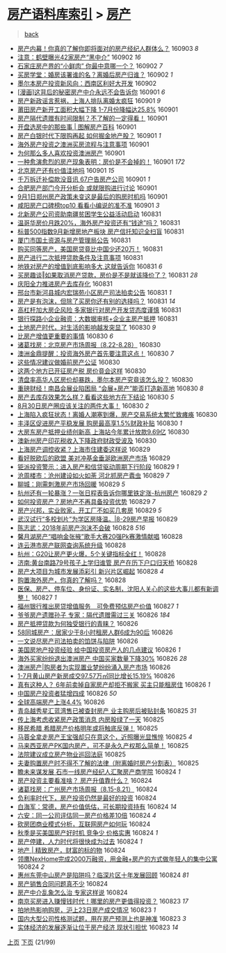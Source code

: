 [房产语料库索引](../../README.md)  > [房产](房产.md)
====
> [back](../README.md)

- [房产内幕！你真的了解你即将面对的房产经纪人群体么？](http://jkwz.applinzi.com/ittc/6873584053827142660.html#%E6%88%BF%E4%BA%A7%E5%86%85%E5%B9%95%EF%BC%81%E4%BD%A0%E7%9C%9F%E7%9A%84%E4%BA%86%E8%A7%A3%E4%BD%A0%E5%8D%B3%E5%B0%86%E9%9D%A2%E5%AF%B9%E7%9A%84%E6%88%BF%E4%BA%A7%E7%BB%8F%E7%BA%AA%E4%BA%BA%E7%BE%A4%E4%BD%93%E4%B9%88%EF%BC%9F) 160903 *8* 
- [注意：鹤壁曝光42家房产“黑中介”](http://jkwz.applinzi.com/ittc/6873371707309556741.html#%E6%B3%A8%E6%84%8F%EF%BC%9A%E9%B9%A4%E5%A3%81%E6%9B%9D%E5%85%8942%E5%AE%B6%E6%88%BF%E4%BA%A7%E2%80%9C%E9%BB%91%E4%B8%AD%E4%BB%8B%E2%80%9D) 160902 *16* 
- [石家庄房产界的“小鲜肉” 你最中意哪一个？](http://jkwz.applinzi.com/ittc/6873311998028284933.html#%E7%9F%B3%E5%AE%B6%E5%BA%84%E6%88%BF%E4%BA%A7%E7%95%8C%E7%9A%84%E2%80%9C%E5%B0%8F%E9%B2%9C%E8%82%89%E2%80%9D+%E4%BD%A0%E6%9C%80%E4%B8%AD%E6%84%8F%E5%93%AA%E4%B8%80%E4%B8%AA%EF%BC%9F) 160902 *7* 
- [买房学堂：婚房该署谁的名？离婚后房产归谁？](http://jkwz.applinzi.com/ittc/6873229236084671492.html#%E4%B9%B0%E6%88%BF%E5%AD%A6%E5%A0%82%EF%BC%9A%E5%A9%9A%E6%88%BF%E8%AF%A5%E7%BD%B2%E8%B0%81%E7%9A%84%E5%90%8D%EF%BC%9F%E7%A6%BB%E5%A9%9A%E5%90%8E%E6%88%BF%E4%BA%A7%E5%BD%92%E8%B0%81%EF%BC%9F) 160902 *1* 
- [墨尔本房产投资新风向：西南区利好大开发](http://jkwz.applinzi.com/ittc/6873209769380283396.html#%E5%A2%A8%E5%B0%94%E6%9C%AC%E6%88%BF%E4%BA%A7%E6%8A%95%E8%B5%84%E6%96%B0%E9%A3%8E%E5%90%91%EF%BC%9A%E8%A5%BF%E5%8D%97%E5%8C%BA%E5%88%A9%E5%A5%BD%E5%A4%A7%E5%BC%80%E5%8F%91) 160902  
- [[漫画]这背后的秘密房产中介永远不会告诉你](http://jkwz.applinzi.com/ittc/6872969170127422468.html#%5B%E6%BC%AB%E7%94%BB%5D%E8%BF%99%E8%83%8C%E5%90%8E%E7%9A%84%E7%A7%98%E5%AF%86%E6%88%BF%E4%BA%A7%E4%B8%AD%E4%BB%8B%E6%B0%B8%E8%BF%9C%E4%B8%8D%E4%BC%9A%E5%91%8A%E8%AF%89%E4%BD%A0) 160901 *6* 
- [房产新政谣言惹祸，上海人排队离婚太疯狂](http://jkwz.applinzi.com/ittc/6872950183863780357.html#%E6%88%BF%E4%BA%A7%E6%96%B0%E6%94%BF%E8%B0%A3%E8%A8%80%E6%83%B9%E7%A5%B8%EF%BC%8C%E4%B8%8A%E6%B5%B7%E4%BA%BA%E6%8E%92%E9%98%9F%E7%A6%BB%E5%A9%9A%E5%A4%AA%E7%96%AF%E7%8B%82) 160901 *9* 
- [莆田房产新开工面积大幅下降 1-7月份降幅达25.8%](http://jkwz.applinzi.com/ittc/6872944974840202244.html#%E8%8E%86%E7%94%B0%E6%88%BF%E4%BA%A7%E6%96%B0%E5%BC%80%E5%B7%A5%E9%9D%A2%E7%A7%AF%E5%A4%A7%E5%B9%85%E4%B8%8B%E9%99%8D+1-7%E6%9C%88%E4%BB%BD%E9%99%8D%E5%B9%85%E8%BE%BE25.8%25) 160901  
- [房产隔代遗赠有时间限制？不了解的一定得看！](http://jkwz.applinzi.com/ittc/6872927814558417924.html#%E6%88%BF%E4%BA%A7%E9%9A%94%E4%BB%A3%E9%81%97%E8%B5%A0%E6%9C%89%E6%97%B6%E9%97%B4%E9%99%90%E5%88%B6%EF%BC%9F%E4%B8%8D%E4%BA%86%E8%A7%A3%E7%9A%84%E4%B8%80%E5%AE%9A%E5%BE%97%E7%9C%8B%EF%BC%81) 160901  
- [开盘选房中的那些事 | 图解房产百科](http://jkwz.applinzi.com/ittc/6872923050357556228.html#%E5%BC%80%E7%9B%98%E9%80%89%E6%88%BF%E4%B8%AD%E7%9A%84%E9%82%A3%E4%BA%9B%E4%BA%8B+%7C+%E5%9B%BE%E8%A7%A3%E6%88%BF%E4%BA%A7%E7%99%BE%E7%A7%91) 160901  
- [房产白银时代下限购再起 如何掘金地产股？](http://jkwz.applinzi.com/ittc/6872921656099603461.html#%E6%88%BF%E4%BA%A7%E7%99%BD%E9%93%B6%E6%97%B6%E4%BB%A3%E4%B8%8B%E9%99%90%E8%B4%AD%E5%86%8D%E8%B5%B7+%E5%A6%82%E4%BD%95%E6%8E%98%E9%87%91%E5%9C%B0%E4%BA%A7%E8%82%A1%EF%BC%9F) 160901 *1* 
- [海外房产投资之澳洲买房流程与注意事项](http://jkwz.applinzi.com/ittc/6872911890216387589.html#%E6%B5%B7%E5%A4%96%E6%88%BF%E4%BA%A7%E6%8A%95%E8%B5%84%E4%B9%8B%E6%BE%B3%E6%B4%B2%E4%B9%B0%E6%88%BF%E6%B5%81%E7%A8%8B%E4%B8%8E%E6%B3%A8%E6%84%8F%E4%BA%8B%E9%A1%B9) 160901  
- [为何那么多人喜欢投资澳洲房产](http://jkwz.applinzi.com/ittc/6872865500379481092.html#%E4%B8%BA%E4%BD%95%E9%82%A3%E4%B9%88%E5%A4%9A%E4%BA%BA%E5%96%9C%E6%AC%A2%E6%8A%95%E8%B5%84%E6%BE%B3%E6%B4%B2%E6%88%BF%E4%BA%A7) 160901  
- [一种愈演愈烈的房产现象表明：房价是不会掉的！](http://jkwz.applinzi.com/ittc/6872854338854192132.html#%E4%B8%80%E7%A7%8D%E6%84%88%E6%BC%94%E6%84%88%E7%83%88%E7%9A%84%E6%88%BF%E4%BA%A7%E7%8E%B0%E8%B1%A1%E8%A1%A8%E6%98%8E%EF%BC%9A%E6%88%BF%E4%BB%B7%E6%98%AF%E4%B8%8D%E4%BC%9A%E6%8E%89%E7%9A%84%EF%BC%81) 160901 *172* 
- [北京房产还有价值洼地吗](http://jkwz.applinzi.com/ittc/6872847393887880197.html#%E5%8C%97%E4%BA%AC%E6%88%BF%E4%BA%A7%E8%BF%98%E6%9C%89%E4%BB%B7%E5%80%BC%E6%B4%BC%E5%9C%B0%E5%90%97) 160901 *15* 
- [千万拆迁补偿款没音讯 67户告房产公司](http://jkwz.applinzi.com/ittc/6872833707454497797.html#%E5%8D%83%E4%B8%87%E6%8B%86%E8%BF%81%E8%A1%A5%E5%81%BF%E6%AC%BE%E6%B2%A1%E9%9F%B3%E8%AE%AF+67%E6%88%B7%E5%91%8A%E6%88%BF%E4%BA%A7%E5%85%AC%E5%8F%B8) 160901 *1* 
- [合肥房产部门今开分析会 或就限购进行讨论](http://jkwz.applinzi.com/ittc/6872819073976632325.html#%E5%90%88%E8%82%A5%E6%88%BF%E4%BA%A7%E9%83%A8%E9%97%A8%E4%BB%8A%E5%BC%80%E5%88%86%E6%9E%90%E4%BC%9A+%E6%88%96%E5%B0%B1%E9%99%90%E8%B4%AD%E8%BF%9B%E8%A1%8C%E8%AE%A8%E8%AE%BA) 160901  
- [9月1日郑州房产政策未变这是最后的购房时机吗](http://jkwz.applinzi.com/ittc/6872817430904177669.html#9%E6%9C%881%E6%97%A5%E9%83%91%E5%B7%9E%E6%88%BF%E4%BA%A7%E6%94%BF%E7%AD%96%E6%9C%AA%E5%8F%98%E8%BF%99%E6%98%AF%E6%9C%80%E5%90%8E%E7%9A%84%E8%B4%AD%E6%88%BF%E6%97%B6%E6%9C%BA%E5%90%97) 160901  
- [咸阳房产口碑榜top10 看看小编说的准不准](http://jkwz.applinzi.com/ittc/6872813591618651141.html#%E5%92%B8%E9%98%B3%E6%88%BF%E4%BA%A7%E5%8F%A3%E7%A2%91%E6%A6%9Ctop10+%E7%9C%8B%E7%9C%8B%E5%B0%8F%E7%BC%96%E8%AF%B4%E7%9A%84%E5%87%86%E4%B8%8D%E5%87%86) 160901 *3* 
- [北新房产公司资助南疆贫困学生公益活动启动](http://jkwz.applinzi.com/ittc/6872585769054635013.html#%E5%8C%97%E6%96%B0%E6%88%BF%E4%BA%A7%E5%85%AC%E5%8F%B8%E8%B5%84%E5%8A%A9%E5%8D%97%E7%96%86%E8%B4%AB%E5%9B%B0%E5%AD%A6%E7%94%9F%E5%85%AC%E7%9B%8A%E6%B4%BB%E5%8A%A8%E5%90%AF%E5%8A%A8) 160831  
- [温哥华房价月跌20%，海外房产投资还有“钱途”吗？](http://jkwz.applinzi.com/ittc/6872528859320288261.html#%E6%B8%A9%E5%93%A5%E5%8D%8E%E6%88%BF%E4%BB%B7%E6%9C%88%E8%B7%8C20%25%EF%BC%8C%E6%B5%B7%E5%A4%96%E6%88%BF%E4%BA%A7%E6%8A%95%E8%B5%84%E8%BF%98%E6%9C%89%E2%80%9C%E9%92%B1%E9%80%94%E2%80%9D%E5%90%97%EF%BC%9F) 160831  
- [标普500指数9月新增房地产板块 房产信托知识全扫盲](http://jkwz.applinzi.com/ittc/6872521767360398340.html#%E6%A0%87%E6%99%AE500%E6%8C%87%E6%95%B09%E6%9C%88%E6%96%B0%E5%A2%9E%E6%88%BF%E5%9C%B0%E4%BA%A7%E6%9D%BF%E5%9D%97+%E6%88%BF%E4%BA%A7%E4%BF%A1%E6%89%98%E7%9F%A5%E8%AF%86%E5%85%A8%E6%89%AB%E7%9B%B2) 160831  
- [厦门市国土资源与房产管理局公告](http://jkwz.applinzi.com/ittc/6872510495369724933.html#%E5%8E%A6%E9%97%A8%E5%B8%82%E5%9B%BD%E5%9C%9F%E8%B5%84%E6%BA%90%E4%B8%8E%E6%88%BF%E4%BA%A7%E7%AE%A1%E7%90%86%E5%B1%80%E5%85%AC%E5%91%8A) 160831  
- [购买同等房产，美国房贷竟比中国少还20万！](http://jkwz.applinzi.com/ittc/6872506801060316165.html#%E8%B4%AD%E4%B9%B0%E5%90%8C%E7%AD%89%E6%88%BF%E4%BA%A7%EF%BC%8C%E7%BE%8E%E5%9B%BD%E6%88%BF%E8%B4%B7%E7%AB%9F%E6%AF%94%E4%B8%AD%E5%9B%BD%E5%B0%91%E8%BF%9820%E4%B8%87%EF%BC%81) 160831  
- [房产进行二次抵押贷款条件及注意事项](http://jkwz.applinzi.com/ittc/6872479254163489797.html#%E6%88%BF%E4%BA%A7%E8%BF%9B%E8%A1%8C%E4%BA%8C%E6%AC%A1%E6%8A%B5%E6%8A%BC%E8%B4%B7%E6%AC%BE%E6%9D%A1%E4%BB%B6%E5%8F%8A%E6%B3%A8%E6%84%8F%E4%BA%8B%E9%A1%B9) 160831  
- [地铁对房产的增值到底影响多大,这就告诉你](http://jkwz.applinzi.com/ittc/6872468094399808516.html#%E5%9C%B0%E9%93%81%E5%AF%B9%E6%88%BF%E4%BA%A7%E7%9A%84%E5%A2%9E%E5%80%BC%E5%88%B0%E5%BA%95%E5%BD%B1%E5%93%8D%E5%A4%9A%E5%A4%A7%2C%E8%BF%99%E5%B0%B1%E5%91%8A%E8%AF%89%E4%BD%A0) 160831 *6* 
- [买房趣谈‖如果取消房产贷款，房价是不是就该降价了？](http://jkwz.applinzi.com/ittc/6872178172434580484.html#%E4%B9%B0%E6%88%BF%E8%B6%A3%E8%B0%88%E2%80%96%E5%A6%82%E6%9E%9C%E5%8F%96%E6%B6%88%E6%88%BF%E4%BA%A7%E8%B4%B7%E6%AC%BE%EF%BC%8C%E6%88%BF%E4%BB%B7%E6%98%AF%E4%B8%8D%E6%98%AF%E5%B0%B1%E8%AF%A5%E9%99%8D%E4%BB%B7%E4%BA%86%EF%BC%9F) 160831 *28* 
- [庆阳全力推进房产去库存化](http://jkwz.applinzi.com/ittc/6872461938398856197.html#%E5%BA%86%E9%98%B3%E5%85%A8%E5%8A%9B%E6%8E%A8%E8%BF%9B%E6%88%BF%E4%BA%A7%E5%8E%BB%E5%BA%93%E5%AD%98%E5%8C%96) 160831  
- [邢台市新河县城内宏瑞苑小区房产司法拍卖公告](http://jkwz.applinzi.com/ittc/6872441628299625477.html#%E9%82%A2%E5%8F%B0%E5%B8%82%E6%96%B0%E6%B2%B3%E5%8E%BF%E5%9F%8E%E5%86%85%E5%AE%8F%E7%91%9E%E8%8B%91%E5%B0%8F%E5%8C%BA%E6%88%BF%E4%BA%A7%E5%8F%B8%E6%B3%95%E6%8B%8D%E5%8D%96%E5%85%AC%E5%91%8A) 160831 *1* 
- [房产是有泡沫，但除了买房你还有别的选择吗？](http://jkwz.applinzi.com/ittc/6872441262166246404.html#%E6%88%BF%E4%BA%A7%E6%98%AF%E6%9C%89%E6%B3%A1%E6%B2%AB%EF%BC%8C%E4%BD%86%E9%99%A4%E4%BA%86%E4%B9%B0%E6%88%BF%E4%BD%A0%E8%BF%98%E6%9C%89%E5%88%AB%E7%9A%84%E9%80%89%E6%8B%A9%E5%90%97%EF%BC%9F) 160831 *14* 
- [高杠杆加大房企风险 多家银行对房产开发贷态度谨慎](http://jkwz.applinzi.com/ittc/6872418899550798852.html#%E9%AB%98%E6%9D%A0%E6%9D%86%E5%8A%A0%E5%A4%A7%E6%88%BF%E4%BC%81%E9%A3%8E%E9%99%A9+%E5%A4%9A%E5%AE%B6%E9%93%B6%E8%A1%8C%E5%AF%B9%E6%88%BF%E4%BA%A7%E5%BC%80%E5%8F%91%E8%B4%B7%E6%80%81%E5%BA%A6%E8%B0%A8%E6%85%8E) 160831  
- [银行探路小企业融资：大数据审核+企业主房产抵押](http://jkwz.applinzi.com/ittc/6872341622460777476.html#%E9%93%B6%E8%A1%8C%E6%8E%A2%E8%B7%AF%E5%B0%8F%E4%BC%81%E4%B8%9A%E8%9E%8D%E8%B5%84%EF%BC%9A%E5%A4%A7%E6%95%B0%E6%8D%AE%E5%AE%A1%E6%A0%B8%2B%E4%BC%81%E4%B8%9A%E4%B8%BB%E6%88%BF%E4%BA%A7%E6%8A%B5%E6%8A%BC) 160831  
- [土地房产时代，对生活的影响越发突显了](http://jkwz.applinzi.com/ittc/6872233237644051461.html#%E5%9C%9F%E5%9C%B0%E6%88%BF%E4%BA%A7%E6%97%B6%E4%BB%A3%EF%BC%8C%E5%AF%B9%E7%94%9F%E6%B4%BB%E7%9A%84%E5%BD%B1%E5%93%8D%E8%B6%8A%E5%8F%91%E7%AA%81%E6%98%BE%E4%BA%86) 160830 *9* 
- [比房产增值更重要的事情](http://jkwz.applinzi.com/ittc/6872213957938512900.html#%E6%AF%94%E6%88%BF%E4%BA%A7%E5%A2%9E%E5%80%BC%E6%9B%B4%E9%87%8D%E8%A6%81%E7%9A%84%E4%BA%8B%E6%83%85) 160830 *6* 
- [诸葛找房：北京房产市场周报（8.22-8.28）](http://jkwz.applinzi.com/ittc/6872213497320047621.html#%E8%AF%B8%E8%91%9B%E6%89%BE%E6%88%BF%EF%BC%9A%E5%8C%97%E4%BA%AC%E6%88%BF%E4%BA%A7%E5%B8%82%E5%9C%BA%E5%91%A8%E6%8A%A5%EF%BC%888.22-8.28%EF%BC%89) 160830  
- [澳洲金鼎提醒：投资海外房产首先要注意这点！](http://jkwz.applinzi.com/ittc/6872210131500139524.html#%E6%BE%B3%E6%B4%B2%E9%87%91%E9%BC%8E%E6%8F%90%E9%86%92%EF%BC%9A%E6%8A%95%E8%B5%84%E6%B5%B7%E5%A4%96%E6%88%BF%E4%BA%A7%E9%A6%96%E5%85%88%E8%A6%81%E6%B3%A8%E6%84%8F%E8%BF%99%E7%82%B9%EF%BC%81) 160830 *7* 
- [这些情况建议做婚前房产公证](http://jkwz.applinzi.com/ittc/6872165874898830341.html#%E8%BF%99%E4%BA%9B%E6%83%85%E5%86%B5%E5%BB%BA%E8%AE%AE%E5%81%9A%E5%A9%9A%E5%89%8D%E6%88%BF%E4%BA%A7%E5%85%AC%E8%AF%81) 160830  
- [这两个地方已开征房产税 房价竟会这样](http://jkwz.applinzi.com/ittc/6872158627665806341.html#%E8%BF%99%E4%B8%A4%E4%B8%AA%E5%9C%B0%E6%96%B9%E5%B7%B2%E5%BC%80%E5%BE%81%E6%88%BF%E4%BA%A7%E7%A8%8E+%E6%88%BF%E4%BB%B7%E7%AB%9F%E4%BC%9A%E8%BF%99%E6%A0%B7) 160830  
- [清盘率高华人区房价却暴跌，墨尔本房产究竟该怎么投？](http://jkwz.applinzi.com/ittc/6872158531796599813.html#%E6%B8%85%E7%9B%98%E7%8E%87%E9%AB%98%E5%8D%8E%E4%BA%BA%E5%8C%BA%E6%88%BF%E4%BB%B7%E5%8D%B4%E6%9A%B4%E8%B7%8C%EF%BC%8C%E5%A2%A8%E5%B0%94%E6%9C%AC%E6%88%BF%E4%BA%A7%E7%A9%B6%E7%AB%9F%E8%AF%A5%E6%80%8E%E4%B9%88%E6%8A%95%EF%BC%9F) 160830  
- [重磅财经！南昌会展业陷困局 “会展+房产”能否打造新高地](http://jkwz.applinzi.com/ittc/6872120839734035461.html#%E9%87%8D%E7%A3%85%E8%B4%A2%E7%BB%8F%EF%BC%81%E5%8D%97%E6%98%8C%E4%BC%9A%E5%B1%95%E4%B8%9A%E9%99%B7%E5%9B%B0%E5%B1%80+%E2%80%9C%E4%BC%9A%E5%B1%95%2B%E6%88%BF%E4%BA%A7%E2%80%9D%E8%83%BD%E5%90%A6%E6%89%93%E9%80%A0%E6%96%B0%E9%AB%98%E5%9C%B0) 160830 *8* 
- [房产去库存效果怎么样？看看这些地方在下结论](http://jkwz.applinzi.com/ittc/6872117037740065796.html#%E6%88%BF%E4%BA%A7%E5%8E%BB%E5%BA%93%E5%AD%98%E6%95%88%E6%9E%9C%E6%80%8E%E4%B9%88%E6%A0%B7%EF%BC%9F%E7%9C%8B%E7%9C%8B%E8%BF%99%E4%BA%9B%E5%9C%B0%E6%96%B9%E5%9C%A8%E4%B8%8B%E7%BB%93%E8%AE%BA) 160830 *5* 
- [8月30日房产圈应该关注的两件大事！](http://jkwz.applinzi.com/ittc/6872103431694713860.html#8%E6%9C%8830%E6%97%A5%E6%88%BF%E4%BA%A7%E5%9C%88%E5%BA%94%E8%AF%A5%E5%85%B3%E6%B3%A8%E7%9A%84%E4%B8%A4%E4%BB%B6%E5%A4%A7%E4%BA%8B%EF%BC%81) 160830 *2* 
- [上海陷入疯狂状态！离婚人潮塞到爆，房产交易系统太繁忙致瘫痪](http://jkwz.applinzi.com/ittc/6872092082382046212.html#%E4%B8%8A%E6%B5%B7%E9%99%B7%E5%85%A5%E7%96%AF%E7%8B%82%E7%8A%B6%E6%80%81%EF%BC%81%E7%A6%BB%E5%A9%9A%E4%BA%BA%E6%BD%AE%E5%A1%9E%E5%88%B0%E7%88%86%EF%BC%8C%E6%88%BF%E4%BA%A7%E4%BA%A4%E6%98%93%E7%B3%BB%E7%BB%9F%E5%A4%AA%E7%B9%81%E5%BF%99%E8%87%B4%E7%98%AB%E7%97%AA) 160830  
- [丰泽区促进房产平稳发展 购房最高享1.5%财政补贴](http://jkwz.applinzi.com/ittc/6872075780598793221.html#%E4%B8%B0%E6%B3%BD%E5%8C%BA%E4%BF%83%E8%BF%9B%E6%88%BF%E4%BA%A7%E5%B9%B3%E7%A8%B3%E5%8F%91%E5%B1%95+%E8%B4%AD%E6%88%BF%E6%9C%80%E9%AB%98%E4%BA%AB1.5%25%E8%B4%A2%E6%94%BF%E8%A1%A5%E8%B4%B4) 160830 *1* 
- [大房东房产抵押业绩创新高 上海站今年累计放款9.69亿](http://jkwz.applinzi.com/ittc/6871847050873930756.html#%E5%A4%A7%E6%88%BF%E4%B8%9C%E6%88%BF%E4%BA%A7%E6%8A%B5%E6%8A%BC%E4%B8%9A%E7%BB%A9%E5%88%9B%E6%96%B0%E9%AB%98+%E4%B8%8A%E6%B5%B7%E7%AB%99%E4%BB%8A%E5%B9%B4%E7%B4%AF%E8%AE%A1%E6%94%BE%E6%AC%BE9.69%E4%BA%BF) 160830  
- [澳新州房产印花税收入下降政府财政受波及](http://jkwz.applinzi.com/ittc/6871944857484002308.html#%E6%BE%B3%E6%96%B0%E5%B7%9E%E6%88%BF%E4%BA%A7%E5%8D%B0%E8%8A%B1%E7%A8%8E%E6%94%B6%E5%85%A5%E4%B8%8B%E9%99%8D%E6%94%BF%E5%BA%9C%E8%B4%A2%E6%94%BF%E5%8F%97%E6%B3%A2%E5%8F%8A) 160830  
- [上海房产调控收紧？上海市住建委这样说](http://jkwz.applinzi.com/ittc/6871895429070980101.html#%E4%B8%8A%E6%B5%B7%E6%88%BF%E4%BA%A7%E8%B0%83%E6%8E%A7%E6%94%B6%E7%B4%A7%EF%BC%9F%E4%B8%8A%E6%B5%B7%E5%B8%82%E4%BD%8F%E5%BB%BA%E5%A7%94%E8%BF%99%E6%A0%B7%E8%AF%B4) 160829  
- [看好脱欧后的欧盟 美对冲基金垂涎欧洲房产市场](http://jkwz.applinzi.com/ittc/6871834747214496772.html#%E7%9C%8B%E5%A5%BD%E8%84%B1%E6%AC%A7%E5%90%8E%E7%9A%84%E6%AC%A7%E7%9B%9F+%E7%BE%8E%E5%AF%B9%E5%86%B2%E5%9F%BA%E9%87%91%E5%9E%82%E6%B6%8E%E6%AC%A7%E6%B4%B2%E6%88%BF%E4%BA%A7%E5%B8%82%E5%9C%BA) 160829  
- [钜派投资警示：进入房产和信贷驱动周期下行阶段](http://jkwz.applinzi.com/ittc/6871787229864788996.html#%E9%92%9C%E6%B4%BE%E6%8A%95%E8%B5%84%E8%AD%A6%E7%A4%BA%EF%BC%9A%E8%BF%9B%E5%85%A5%E6%88%BF%E4%BA%A7%E5%92%8C%E4%BF%A1%E8%B4%B7%E9%A9%B1%E5%8A%A8%E5%91%A8%E6%9C%9F%E4%B8%8B%E8%A1%8C%E9%98%B6%E6%AE%B5) 160829 *1* 
- [沧周楼市：沧州建设如火如荼 河北抓房产蠹虫](http://jkwz.applinzi.com/ittc/6871774073763398660.html#%E6%B2%A7%E5%91%A8%E6%A5%BC%E5%B8%82%EF%BC%9A%E6%B2%A7%E5%B7%9E%E5%BB%BA%E8%AE%BE%E5%A6%82%E7%81%AB%E5%A6%82%E8%8D%BC+%E6%B2%B3%E5%8C%97%E6%8A%93%E6%88%BF%E4%BA%A7%E8%A0%B9%E8%99%AB) 160829 *7* 
- [聊城：刚需刺激房产市场回暖](http://jkwz.applinzi.com/ittc/6871720815304901637.html#%E8%81%8A%E5%9F%8E%EF%BC%9A%E5%88%9A%E9%9C%80%E5%88%BA%E6%BF%80%E6%88%BF%E4%BA%A7%E5%B8%82%E5%9C%BA%E5%9B%9E%E6%9A%96) 160829 *5* 
- [杭州还有一轮暴涨？一张日程表告诉你哪里铁定涨-杭州房产](http://jkwz.applinzi.com/ittc/6871727533250315268.html#%E6%9D%AD%E5%B7%9E%E8%BF%98%E6%9C%89%E4%B8%80%E8%BD%AE%E6%9A%B4%E6%B6%A8%EF%BC%9F%E4%B8%80%E5%BC%A0%E6%97%A5%E7%A8%8B%E8%A1%A8%E5%91%8A%E8%AF%89%E4%BD%A0%E5%93%AA%E9%87%8C%E9%93%81%E5%AE%9A%E6%B6%A8-%E6%9D%AD%E5%B7%9E%E6%88%BF%E4%BA%A7) 160829 *2* 
- [如何投资房产？房地产不再具备投资优势](http://jkwz.applinzi.com/ittc/6871718723915875333.html#%E5%A6%82%E4%BD%95%E6%8A%95%E8%B5%84%E6%88%BF%E4%BA%A7%EF%BC%9F%E6%88%BF%E5%9C%B0%E4%BA%A7%E4%B8%8D%E5%86%8D%E5%85%B7%E5%A4%87%E6%8A%95%E8%B5%84%E4%BC%98%E5%8A%BF) 160829 *7* 
- [房产兴邦，实业败家，开工厂不如买几套房](http://jkwz.applinzi.com/ittc/6871711873568867332.html#%E6%88%BF%E4%BA%A7%E5%85%B4%E9%82%A6%EF%BC%8C%E5%AE%9E%E4%B8%9A%E8%B4%A5%E5%AE%B6%EF%BC%8C%E5%BC%80%E5%B7%A5%E5%8E%82%E4%B8%8D%E5%A6%82%E4%B9%B0%E5%87%A0%E5%A5%97%E6%88%BF) 160829 *5* 
- [武汉试行“多校划片”为学区房降温。|8-29房产早报](http://jkwz.applinzi.com/ittc/6871695517075112965.html#%E6%AD%A6%E6%B1%89%E8%AF%95%E8%A1%8C%E2%80%9C%E5%A4%9A%E6%A0%A1%E5%88%92%E7%89%87%E2%80%9D%E4%B8%BA%E5%AD%A6%E5%8C%BA%E6%88%BF%E9%99%8D%E6%B8%A9%E3%80%82%7C8-29%E6%88%BF%E4%BA%A7%E6%97%A9%E6%8A%A5) 160829  
- [陈志武：2018年前房产泡沫不会破](http://jkwz.applinzi.com/ittc/6871510956978471940.html#%E9%99%88%E5%BF%97%E6%AD%A6%EF%BC%9A2018%E5%B9%B4%E5%89%8D%E6%88%BF%E4%BA%A7%E6%B3%A1%E6%B2%AB%E4%B8%8D%E4%BC%9A%E7%A0%B4) 160828 *516* 
- [馨月湖房产“唱响金张掖”歌手大赛20强Pk赛激情献唱](http://jkwz.applinzi.com/ittc/6871480284746351621.html#%E9%A6%A8%E6%9C%88%E6%B9%96%E6%88%BF%E4%BA%A7%E2%80%9C%E5%94%B1%E5%93%8D%E9%87%91%E5%BC%A0%E6%8E%96%E2%80%9D%E6%AD%8C%E6%89%8B%E5%A4%A7%E8%B5%9B20%E5%BC%BAPk%E8%B5%9B%E6%BF%80%E6%83%85%E7%8C%AE%E5%94%B1) 160828  
- [连云港市房产联网查询系统升级](http://jkwz.applinzi.com/ittc/6871400322144142341.html#%E8%BF%9E%E4%BA%91%E6%B8%AF%E5%B8%82%E6%88%BF%E4%BA%A7%E8%81%94%E7%BD%91%E6%9F%A5%E8%AF%A2%E7%B3%BB%E7%BB%9F%E5%8D%87%E7%BA%A7) 160828  
- [杭州：G20让房产更火爆，5个关键指标全红！](http://jkwz.applinzi.com/ittc/6870344961618347013.html#%E6%9D%AD%E5%B7%9E%EF%BC%9AG20%E8%AE%A9%E6%88%BF%E4%BA%A7%E6%9B%B4%E7%81%AB%E7%88%86%EF%BC%8C5%E4%B8%AA%E5%85%B3%E9%94%AE%E6%8C%87%E6%A0%87%E5%85%A8%E7%BA%A2%EF%BC%81) 160828  
- [济南:黄台南路79号孩子上学归谁管 房产在历下户口归天桥](http://jkwz.applinzi.com/ittc/6871344997290476549.html#%E6%B5%8E%E5%8D%97%3A%E9%BB%84%E5%8F%B0%E5%8D%97%E8%B7%AF79%E5%8F%B7%E5%AD%A9%E5%AD%90%E4%B8%8A%E5%AD%A6%E5%BD%92%E8%B0%81%E7%AE%A1+%E6%88%BF%E4%BA%A7%E5%9C%A8%E5%8E%86%E4%B8%8B%E6%88%B7%E5%8F%A3%E5%BD%92%E5%A4%A9%E6%A1%A5) 160828  
- [房产大项目为城市发展添彩引 新兴片区崛起](http://jkwz.applinzi.com/ittc/6871316245617574916.html#%E6%88%BF%E4%BA%A7%E5%A4%A7%E9%A1%B9%E7%9B%AE%E4%B8%BA%E5%9F%8E%E5%B8%82%E5%8F%91%E5%B1%95%E6%B7%BB%E5%BD%A9%E5%BC%95+%E6%96%B0%E5%85%B4%E7%89%87%E5%8C%BA%E5%B4%9B%E8%B5%B7) 160828 *4* 
- [购置海外房产，你真的了解吗？](http://jkwz.applinzi.com/ittc/6868830607232205828.html#%E8%B4%AD%E7%BD%AE%E6%B5%B7%E5%A4%96%E6%88%BF%E4%BA%A7%EF%BC%8C%E4%BD%A0%E7%9C%9F%E7%9A%84%E4%BA%86%E8%A7%A3%E5%90%97%EF%BC%9F) 160828  
- [医保、房产、停车位、身份证、实名制，沈阳人关心的这些大事儿都有新调整！](http://jkwz.applinzi.com/ittc/6871097694612882437.html#%E5%8C%BB%E4%BF%9D%E3%80%81%E6%88%BF%E4%BA%A7%E3%80%81%E5%81%9C%E8%BD%A6%E4%BD%8D%E3%80%81%E8%BA%AB%E4%BB%BD%E8%AF%81%E3%80%81%E5%AE%9E%E5%90%8D%E5%88%B6%EF%BC%8C%E6%B2%88%E9%98%B3%E4%BA%BA%E5%85%B3%E5%BF%83%E7%9A%84%E8%BF%99%E4%BA%9B%E5%A4%A7%E4%BA%8B%E5%84%BF%E9%83%BD%E6%9C%89%E6%96%B0%E8%B0%83%E6%95%B4%EF%BC%81) 160827 *1* 
- [福州银行推出房贷增值服务　可免费预估房产价值](http://jkwz.applinzi.com/ittc/6870950930966643717.html#%E7%A6%8F%E5%B7%9E%E9%93%B6%E8%A1%8C%E6%8E%A8%E5%87%BA%E6%88%BF%E8%B4%B7%E5%A2%9E%E5%80%BC%E6%9C%8D%E5%8A%A1%E3%80%80%E5%8F%AF%E5%85%8D%E8%B4%B9%E9%A2%84%E4%BC%B0%E6%88%BF%E4%BA%A7%E4%BB%B7%E5%80%BC) 160827 *1* 
- [爷爷房产遗赠孙子 专家：隔代遗赠需过三关](http://jkwz.applinzi.com/ittc/6870728383364858884.html#%E7%88%B7%E7%88%B7%E6%88%BF%E4%BA%A7%E9%81%97%E8%B5%A0%E5%AD%99%E5%AD%90+%E4%B8%93%E5%AE%B6%EF%BC%9A%E9%9A%94%E4%BB%A3%E9%81%97%E8%B5%A0%E9%9C%80%E8%BF%87%E4%B8%89%E5%85%B3) 160826 *184* 
- [房产抵押贷款为何独受银行的青睐？](http://jkwz.applinzi.com/ittc/6870700741123113989.html#%E6%88%BF%E4%BA%A7%E6%8A%B5%E6%8A%BC%E8%B4%B7%E6%AC%BE%E4%B8%BA%E4%BD%95%E7%8B%AC%E5%8F%97%E9%93%B6%E8%A1%8C%E7%9A%84%E9%9D%92%E7%9D%90%EF%BC%9F) 160826  
- [58同城房产：居家少于8小时租房人群6成为90后](http://jkwz.applinzi.com/ittc/6870696208552690692.html#58%E5%90%8C%E5%9F%8E%E6%88%BF%E4%BA%A7%EF%BC%9A%E5%B1%85%E5%AE%B6%E5%B0%91%E4%BA%8E8%E5%B0%8F%E6%97%B6%E7%A7%9F%E6%88%BF%E4%BA%BA%E7%BE%A46%E6%88%90%E4%B8%BA90%E5%90%8E) 160826  
- [一文说尽房产司法拍卖的馅饼与陷阱](http://jkwz.applinzi.com/ittc/6870695838023681028.html#%E4%B8%80%E6%96%87%E8%AF%B4%E5%B0%BD%E6%88%BF%E4%BA%A7%E5%8F%B8%E6%B3%95%E6%8B%8D%E5%8D%96%E7%9A%84%E9%A6%85%E9%A5%BC%E4%B8%8E%E9%99%B7%E9%98%B1) 160826  
- [美国房地产投资经验 给中国投资房产人的几点建议](http://jkwz.applinzi.com/ittc/6870674036383826948.html#%E7%BE%8E%E5%9B%BD%E6%88%BF%E5%9C%B0%E4%BA%A7%E6%8A%95%E8%B5%84%E7%BB%8F%E9%AA%8C+%E7%BB%99%E4%B8%AD%E5%9B%BD%E6%8A%95%E8%B5%84%E6%88%BF%E4%BA%A7%E4%BA%BA%E7%9A%84%E5%87%A0%E7%82%B9%E5%BB%BA%E8%AE%AE) 160826 *1* 
- [海外买家纷纷退出澳洲房产 中国买家数量下降30%](http://jkwz.applinzi.com/ittc/6870675063493362692.html#%E6%B5%B7%E5%A4%96%E4%B9%B0%E5%AE%B6%E7%BA%B7%E7%BA%B7%E9%80%80%E5%87%BA%E6%BE%B3%E6%B4%B2%E6%88%BF%E4%BA%A7+%E4%B8%AD%E5%9B%BD%E4%B9%B0%E5%AE%B6%E6%95%B0%E9%87%8F%E4%B8%8B%E9%99%8D30%25) 160826 *28* 
- [澳洲房产|购房者为实现置业梦纷纷涌入房产市场](http://jkwz.applinzi.com/ittc/6870629964600312837.html#%E6%BE%B3%E6%B4%B2%E6%88%BF%E4%BA%A7%7C%E8%B4%AD%E6%88%BF%E8%80%85%E4%B8%BA%E5%AE%9E%E7%8E%B0%E7%BD%AE%E4%B8%9A%E6%A2%A6%E7%BA%B7%E7%BA%B7%E6%B6%8C%E5%85%A5%E6%88%BF%E4%BA%A7%E5%B8%82%E5%9C%BA) 160826  
- [1-7月黄山房产新房成交97.57万㎡同比增长15.19%](http://jkwz.applinzi.com/ittc/6870602172219261957.html#1-7%E6%9C%88%E9%BB%84%E5%B1%B1%E6%88%BF%E4%BA%A7%E6%96%B0%E6%88%BF%E6%88%90%E4%BA%A497.57%E4%B8%87%E3%8E%A1%E5%90%8C%E6%AF%94%E5%A2%9E%E9%95%BF15.19%25) 160826  
- [真有这种人？ 6年前卖掉自家房产却拒不搬家 买主只能租房住](http://jkwz.applinzi.com/ittc/6870571799607247877.html#%E7%9C%9F%E6%9C%89%E8%BF%99%E7%A7%8D%E4%BA%BA%EF%BC%9F+6%E5%B9%B4%E5%89%8D%E5%8D%96%E6%8E%89%E8%87%AA%E5%AE%B6%E6%88%BF%E4%BA%A7%E5%8D%B4%E6%8B%92%E4%B8%8D%E6%90%AC%E5%AE%B6+%E4%B9%B0%E4%B8%BB%E5%8F%AA%E8%83%BD%E7%A7%9F%E6%88%BF%E4%BD%8F) 160826 *1* 
- [中国房产投资者猛增四成](http://jkwz.applinzi.com/ittc/6870555787314856964.html#%E4%B8%AD%E5%9B%BD%E6%88%BF%E4%BA%A7%E6%8A%95%E8%B5%84%E8%80%85%E7%8C%9B%E5%A2%9E%E5%9B%9B%E6%88%90) 160826 *50* 
- [全球高端房产上涨4.4%](http://jkwz.applinzi.com/ittc/6870490222831338500.html#%E5%85%A8%E7%90%83%E9%AB%98%E7%AB%AF%E6%88%BF%E4%BA%A7%E4%B8%8A%E6%B6%A84.4%25) 160826  
- [青岛越秀星汇蓝湾售已被查封房产 业主购房后被贴封条](http://jkwz.applinzi.com/ittc/6870409853968843780.html#%E9%9D%92%E5%B2%9B%E8%B6%8A%E7%A7%80%E6%98%9F%E6%B1%87%E8%93%9D%E6%B9%BE%E5%94%AE%E5%B7%B2%E8%A2%AB%E6%9F%A5%E5%B0%81%E6%88%BF%E4%BA%A7+%E4%B8%9A%E4%B8%BB%E8%B4%AD%E6%88%BF%E5%90%8E%E8%A2%AB%E8%B4%B4%E5%B0%81%E6%9D%A1) 160825 *31* 
- [传上海考虑收紧房产政策消息 内房股绿了一天](http://jkwz.applinzi.com/ittc/6870344061453599749.html#%E4%BC%A0%E4%B8%8A%E6%B5%B7%E8%80%83%E8%99%91%E6%94%B6%E7%B4%A7%E6%88%BF%E4%BA%A7%E6%94%BF%E7%AD%96%E6%B6%88%E6%81%AF+%E5%86%85%E6%88%BF%E8%82%A1%E7%BB%BF%E4%BA%86%E4%B8%80%E5%A4%A9) 160825  
- [移民希腊 希腊房产价格明年或将触底反弹！](http://jkwz.applinzi.com/ittc/6870285144283415557.html#%E7%A7%BB%E6%B0%91%E5%B8%8C%E8%85%8A+%E5%B8%8C%E8%85%8A%E6%88%BF%E4%BA%A7%E4%BB%B7%E6%A0%BC%E6%98%8E%E5%B9%B4%E6%88%96%E5%B0%86%E8%A7%A6%E5%BA%95%E5%8F%8D%E5%BC%B9%EF%BC%81) 160825  
- [马蓉全拿走房产王宝强却只在意这个，近照曝光显憔悴](http://jkwz.applinzi.com/ittc/6870283592374158340.html#%E9%A9%AC%E8%93%89%E5%85%A8%E6%8B%BF%E8%B5%B0%E6%88%BF%E4%BA%A7%E7%8E%8B%E5%AE%9D%E5%BC%BA%E5%8D%B4%E5%8F%AA%E5%9C%A8%E6%84%8F%E8%BF%99%E4%B8%AA%EF%BC%8C%E8%BF%91%E7%85%A7%E6%9B%9D%E5%85%89%E6%98%BE%E6%86%94%E6%82%B4) 160825 *4* 
- [马来西亚房产PK国内房产，可不是永久产权那么简单！](http://jkwz.applinzi.com/ittc/6870254686166336517.html#%E9%A9%AC%E6%9D%A5%E8%A5%BF%E4%BA%9A%E6%88%BF%E4%BA%A7PK%E5%9B%BD%E5%86%85%E6%88%BF%E4%BA%A7%EF%BC%8C%E5%8F%AF%E4%B8%8D%E6%98%AF%E6%B0%B8%E4%B9%85%E4%BA%A7%E6%9D%83%E9%82%A3%E4%B9%88%E7%AE%80%E5%8D%95%EF%BC%81) 160825  
- [法院建议成立房产物业巡回法庭](http://jkwz.applinzi.com/ittc/6870240971190699013.html#%E6%B3%95%E9%99%A2%E5%BB%BA%E8%AE%AE%E6%88%90%E7%AB%8B%E6%88%BF%E4%BA%A7%E7%89%A9%E4%B8%9A%E5%B7%A1%E5%9B%9E%E6%B3%95%E5%BA%AD) 160825  
- [夫妻购置房产时不得不了解的法律（附离婚时房产分割表）](http://jkwz.applinzi.com/ittc/6869709376931234821.html#%E5%A4%AB%E5%A6%BB%E8%B4%AD%E7%BD%AE%E6%88%BF%E4%BA%A7%E6%97%B6%E4%B8%8D%E5%BE%97%E4%B8%8D%E4%BA%86%E8%A7%A3%E7%9A%84%E6%B3%95%E5%BE%8B%EF%BC%88%E9%99%84%E7%A6%BB%E5%A9%9A%E6%97%B6%E6%88%BF%E4%BA%A7%E5%88%86%E5%89%B2%E8%A1%A8%EF%BC%89) 160825  
- [瞻未来谋发展 石市一线房产经纪人汇聚房产商学院](http://jkwz.applinzi.com/ittc/6870058671966520325.html#%E7%9E%BB%E6%9C%AA%E6%9D%A5%E8%B0%8B%E5%8F%91%E5%B1%95+%E7%9F%B3%E5%B8%82%E4%B8%80%E7%BA%BF%E6%88%BF%E4%BA%A7%E7%BB%8F%E7%BA%AA%E4%BA%BA%E6%B1%87%E8%81%9A%E6%88%BF%E4%BA%A7%E5%95%86%E5%AD%A6%E9%99%A2) 160824 *1* 
- [房产投资主要看准啥？ 房产升值靠什么？](http://jkwz.applinzi.com/ittc/6870058038463038468.html#%E6%88%BF%E4%BA%A7%E6%8A%95%E8%B5%84%E4%B8%BB%E8%A6%81%E7%9C%8B%E5%87%86%E5%95%A5%EF%BC%9F+%E6%88%BF%E4%BA%A7%E5%8D%87%E5%80%BC%E9%9D%A0%E4%BB%80%E4%B9%88%EF%BC%9F) 160824  
- [诸葛找房：广州房产市场周报（8.15-8.21）](http://jkwz.applinzi.com/ittc/6869999640795153412.html#%E8%AF%B8%E8%91%9B%E6%89%BE%E6%88%BF%EF%BC%9A%E5%B9%BF%E5%B7%9E%E6%88%BF%E4%BA%A7%E5%B8%82%E5%9C%BA%E5%91%A8%E6%8A%A5%EF%BC%888.15-8.21%EF%BC%89) 160824  
- [负利率时代下，房产投资仍然是最好的投资](http://jkwz.applinzi.com/ittc/6869974855285474309.html#%E8%B4%9F%E5%88%A9%E7%8E%87%E6%97%B6%E4%BB%A3%E4%B8%8B%EF%BC%8C%E6%88%BF%E4%BA%A7%E6%8A%95%E8%B5%84%E4%BB%8D%E7%84%B6%E6%98%AF%E6%9C%80%E5%A5%BD%E7%9A%84%E6%8A%95%E8%B5%84) 160824  
- [白海军：常德，房产价值低估，可长期投资持有](http://jkwz.applinzi.com/ittc/6869949682859639813.html#%E7%99%BD%E6%B5%B7%E5%86%9B%EF%BC%9A%E5%B8%B8%E5%BE%B7%EF%BC%8C%E6%88%BF%E4%BA%A7%E4%BB%B7%E5%80%BC%E4%BD%8E%E4%BC%B0%EF%BC%8C%E5%8F%AF%E9%95%BF%E6%9C%9F%E6%8A%95%E8%B5%84%E6%8C%81%E6%9C%89) 160824 *14* 
- [六安：同一公司评估同一房产价格差10倍](http://jkwz.applinzi.com/ittc/6869933211802665989.html#%E5%85%AD%E5%AE%89%EF%BC%9A%E5%90%8C%E4%B8%80%E5%85%AC%E5%8F%B8%E8%AF%84%E4%BC%B0%E5%90%8C%E4%B8%80%E6%88%BF%E4%BA%A7%E4%BB%B7%E6%A0%BC%E5%B7%AE10%E5%80%8D) 160824 *4* 
- [砍房团商业模式分析，互联网房产如何玩](http://jkwz.applinzi.com/ittc/6869924164907041797.html#%E7%A0%8D%E6%88%BF%E5%9B%A2%E5%95%86%E4%B8%9A%E6%A8%A1%E5%BC%8F%E5%88%86%E6%9E%90%EF%BC%8C%E4%BA%92%E8%81%94%E7%BD%91%E6%88%BF%E4%BA%A7%E5%A6%82%E4%BD%95%E7%8E%A9) 160824  
- [秋季是买美国房产好时机 竞争少 价格实惠](http://jkwz.applinzi.com/ittc/6869881034337944581.html#%E7%A7%8B%E5%AD%A3%E6%98%AF%E4%B9%B0%E7%BE%8E%E5%9B%BD%E6%88%BF%E4%BA%A7%E5%A5%BD%E6%97%B6%E6%9C%BA+%E7%AB%9E%E4%BA%89%E5%B0%91+%E4%BB%B7%E6%A0%BC%E5%AE%9E%E6%83%A0) 160824 *1* 
- [房产停建，人力时代将很快成为过去](http://jkwz.applinzi.com/ittc/6869701712817947652.html#%E6%88%BF%E4%BA%A7%E5%81%9C%E5%BB%BA%EF%BC%8C%E4%BA%BA%E5%8A%9B%E6%97%B6%E4%BB%A3%E5%B0%86%E5%BE%88%E5%BF%AB%E6%88%90%E4%B8%BA%E8%BF%87%E5%8E%BB) 160824 *1* 
- [地产 | 精致房产，财富的标的物](http://jkwz.applinzi.com/ittc/6869869991817643013.html#%E5%9C%B0%E4%BA%A7+%7C+%E7%B2%BE%E8%87%B4%E6%88%BF%E4%BA%A7%EF%BC%8C%E8%B4%A2%E5%AF%8C%E7%9A%84%E6%A0%87%E7%9A%84%E7%89%A9) 160824  
- [领鹰NexHome完成2000万融资，用金融+房产的方式做年轻人的集中公寓](http://jkwz.applinzi.com/ittc/6869865373586949125.html#%E9%A2%86%E9%B9%B0NexHome%E5%AE%8C%E6%88%902000%E4%B8%87%E8%9E%8D%E8%B5%84%EF%BC%8C%E7%94%A8%E9%87%91%E8%9E%8D%2B%E6%88%BF%E4%BA%A7%E7%9A%84%E6%96%B9%E5%BC%8F%E5%81%9A%E5%B9%B4%E8%BD%BB%E4%BA%BA%E7%9A%84%E9%9B%86%E4%B8%AD%E5%85%AC%E5%AF%93) 160824 *2* 
- [惠州东莞中山房产是陷阱吗？临深片区十年发展回顾](http://jkwz.applinzi.com/ittc/6869861527833805828.html#%E6%83%A0%E5%B7%9E%E4%B8%9C%E8%8E%9E%E4%B8%AD%E5%B1%B1%E6%88%BF%E4%BA%A7%E6%98%AF%E9%99%B7%E9%98%B1%E5%90%97%EF%BC%9F%E4%B8%B4%E6%B7%B1%E7%89%87%E5%8C%BA%E5%8D%81%E5%B9%B4%E5%8F%91%E5%B1%95%E5%9B%9E%E9%A1%BE) 160824 *81* 
- [房产销售合同问题真不少](http://jkwz.applinzi.com/ittc/6869855169105363973.html#%E6%88%BF%E4%BA%A7%E9%94%80%E5%94%AE%E5%90%88%E5%90%8C%E9%97%AE%E9%A2%98%E7%9C%9F%E4%B8%8D%E5%B0%91) 160824  
- [房产中介乱象怎么治 专家这样说](http://jkwz.applinzi.com/ittc/6869723778485060612.html#%E6%88%BF%E4%BA%A7%E4%B8%AD%E4%BB%8B%E4%B9%B1%E8%B1%A1%E6%80%8E%E4%B9%88%E6%B2%BB+%E4%B8%93%E5%AE%B6%E8%BF%99%E6%A0%B7%E8%AF%B4) 160824  
- [南京买房进入赚慢钱时代！哪里的房产更值得投资？](http://jkwz.applinzi.com/ittc/6869659032591270916.html#%E5%8D%97%E4%BA%AC%E4%B9%B0%E6%88%BF%E8%BF%9B%E5%85%A5%E8%B5%9A%E6%85%A2%E9%92%B1%E6%97%B6%E4%BB%A3%EF%BC%81%E5%93%AA%E9%87%8C%E7%9A%84%E6%88%BF%E4%BA%A7%E6%9B%B4%E5%80%BC%E5%BE%97%E6%8A%95%E8%B5%84%EF%BC%9F) 160823 *17* 
- [拍地热影响购房，沪上23日房产成交情况](http://jkwz.applinzi.com/ittc/6869619115538514949.html#%E6%8B%8D%E5%9C%B0%E7%83%AD%E5%BD%B1%E5%93%8D%E8%B4%AD%E6%88%BF%EF%BC%8C%E6%B2%AA%E4%B8%8A23%E6%97%A5%E6%88%BF%E4%BA%A7%E6%88%90%E4%BA%A4%E6%83%85%E5%86%B5) 160823 *1* 
- [国内大型公司性格测试题，用在房产预测上也是神准](http://jkwz.applinzi.com/ittc/6869602538516644869.html#%E5%9B%BD%E5%86%85%E5%A4%A7%E5%9E%8B%E5%85%AC%E5%8F%B8%E6%80%A7%E6%A0%BC%E6%B5%8B%E8%AF%95%E9%A2%98%EF%BC%8C%E7%94%A8%E5%9C%A8%E6%88%BF%E4%BA%A7%E9%A2%84%E6%B5%8B%E4%B8%8A%E4%B9%9F%E6%98%AF%E7%A5%9E%E5%87%86) 160823 *3* 
- [实体经济的发展逐渐让位于房产经济 现状引担忧](http://jkwz.applinzi.com/ittc/6869600655530001413.html#%E5%AE%9E%E4%BD%93%E7%BB%8F%E6%B5%8E%E7%9A%84%E5%8F%91%E5%B1%95%E9%80%90%E6%B8%90%E8%AE%A9%E4%BD%8D%E4%BA%8E%E6%88%BF%E4%BA%A7%E7%BB%8F%E6%B5%8E+%E7%8E%B0%E7%8A%B6%E5%BC%95%E6%8B%85%E5%BF%A7) 160823 *14* 


 [上页](房产22.md) [下页](房产20.md)          (21/99)